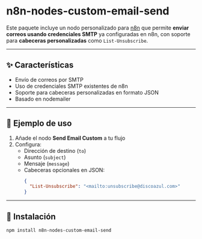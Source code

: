 # n8n-nodes-custom-email-send

Este paquete incluye un nodo personalizado para [n8n](https://n8n.io) que permite **enviar correos usando credenciales SMTP** ya configuradas en n8n, con soporte para **cabeceras personalizadas** como `List-Unsubscribe`.

---

## ✨ Características

- Envío de correos por SMTP
- Uso de credenciales SMTP existentes de n8n
- Soporte para cabeceras personalizadas en formato JSON
- Basado en nodemailer

---

## 🧪 Ejemplo de uso

1. Añade el nodo **Send Email Custom** a tu flujo
2. Configura:
   - Dirección de destino (`to`)
   - Asunto (`subject`)
   - Mensaje (`message`)
   - Cabeceras opcionales en JSON:
     ```json
     {
       "List-Unsubscribe": "<mailto:unsubscribe@discoazul.com>"
     }
     ```

---

## 🔧 Instalación

```bash
npm install n8n-nodes-custom-email-send
